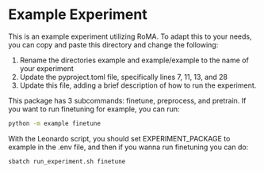 # Example Experiment

This is an example experiment utilizing RoMA. 
To adapt this to your needs, you can copy and paste this directory and change 
the following:

1. Rename the directories example and example/example to the name of your experiment
2. Update the pyproject.toml file, specifically lines 7, 11, 13, and 28
3. Update this file, adding a brief description of how to run the experiment.

This package has 3 subcommands: finetune, preprocess, and pretrain.
If you want to run finetuning for example, you can run:

```bash
python -m example finetune
```

With the Leonardo script, you should set EXPERIMENT_PACKAGE to example in the 
.env file, and then if you wanna run finetuning you can do:

```bash
sbatch run_experiment.sh finetune
```
